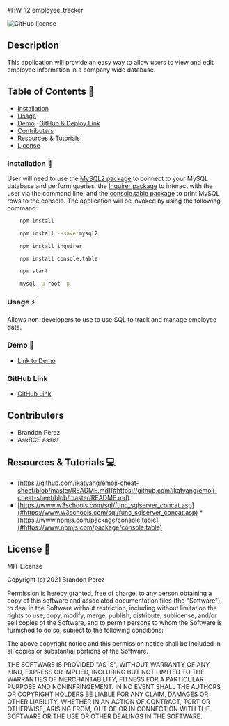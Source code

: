  #HW-12  employee_tracker 

![GitHub license](https://img.shields.io/badge/license-MIT-ff69b4.svg)

## Description
This application will provide an easy way to allow users to view and edit employee information in a company wide database.


## Table of Contents 🔎
- [Installation](#installation)
- [Usage](#usage)
- [Demo](#demo)
 -[GitHub & Deploy Link](#githubdeploylink)
- [Contributers](#contributers)
- [Resources & Tutorials](#resources&tutorials)
- [License](#license)

### Installation  💾
User will need to use the [MySQL2 package](https://www.npmjs.com/package/mysql2) to connect to your MySQL database and perform queries, the [Inquirer package](https://www.npmjs.com/package/inquirer) to interact with the user via the command line, and the [console.table package](https://www.npmjs.com/package/console.table) to print MySQL rows to the console. The application will be invoked by using the following command:

```bash
    npm install
``` 
```bash
    npm install --save mysql2
```
```bash
    npm install inquirer
```
```bash
    npm install console.table
```
```bash
    npm start
```
```bash
    mysql -u root -p
```


### Usage ⚡
Allows non-developers to use to use SQL to track and manage employee data.


### Demo 🎥

* [Link to Demo](https://watch.screencastify.com/v/aF6vpS3YWFpBfccclh9n)

### GitHub Link

* [GitHub Link](https://github.com/bperez05/fake_company_tracker.git)

## Contributers
* Brandon Perez
* AskBCS assist




## Resources & Tutorials  💻


* [https://github.com/ikatyang/emoji-cheat-sheet/blob/master/README.md](#https://github.com/ikatyang/emoji-cheat-sheet/blob/master/README.md)
* [https://www.w3schools.com/sql/func_sqlserver_concat.asp](#https://www.w3schools.com/sql/func_sqlserver_concat.asp)
*[https://www.npmjs.com/package/console.table](#https://www.npmjs.com/package/console.table)

## License 📍
MIT License

Copyright (c) 2021 Brandon Perez

Permission is hereby granted, free of charge, to any person obtaining a copy
of this software and associated documentation files (the "Software"), to deal
in the Software without restriction, including without limitation the rights
to use, copy, modify, merge, publish, distribute, sublicense, and/or sell
copies of the Software, and to permit persons to whom the Software is
furnished to do so, subject to the following conditions:

The above copyright notice and this permission notice shall be included in all
copies or substantial portions of the Software.

THE SOFTWARE IS PROVIDED "AS IS", WITHOUT WARRANTY OF ANY KIND, EXPRESS OR
IMPLIED, INCLUDING BUT NOT LIMITED TO THE WARRANTIES OF MERCHANTABILITY,
FITNESS FOR A PARTICULAR PURPOSE AND NONINFRINGEMENT. IN NO EVENT SHALL THE
AUTHORS OR COPYRIGHT HOLDERS BE LIABLE FOR ANY CLAIM, DAMAGES OR OTHER
LIABILITY, WHETHER IN AN ACTION OF CONTRACT, TORT OR OTHERWISE, ARISING FROM,
OUT OF OR IN CONNECTION WITH THE SOFTWARE OR THE USE OR OTHER DEALINGS IN THE
SOFTWARE.
